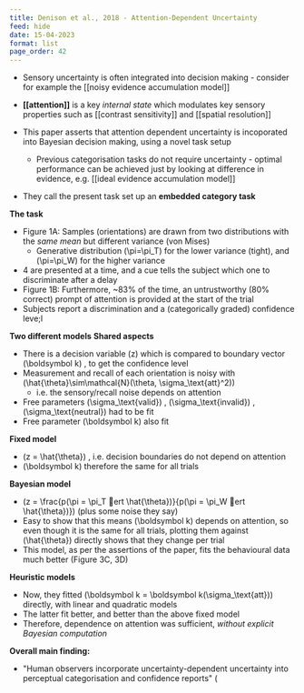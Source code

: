 ```yaml
---
title: Denison et al., 2018 - Attention-Dependent Uncertainty
feed: hide
date: 15-04-2023
format: list
page_order: 42
---
```



- Sensory uncertainty is often integrated into decision making - consider for example the [[noisy evidence accumulation model]]

- **[[attention]]** is a key *internal state* which modulates key sensory properties such as [[contrast sensitivity]] and [[spatial resolution]]

- This paper asserts that attention dependent uncertainty is incoporated into Bayesian decision making, using a novel task setup
	- Previous categorisation tasks do not require uncertainty - optimal performance can be achieved just by looking at difference in evidence, e.g. [[ideal evidence accumulation model]]
	
- They call the present task set up an **embedded category task**

**The task**
- Figure 1A: Samples (orientations) are drawn from two distributions with the *same mean* but different variance (von Mises)
	- Generative distribution  \(\pi=\pi_T\)  for the lower variance (tight), and  \(\pi=\pi_W\)  for the higher variance
- 4 are presented at a time, and a cue tells the subject which one to discriminate after a delay
- Figure 1B: Furthermore, ~83% of the time, an untrustworthy (80% correct) prompt of attention is provided at the start of the trial
- Subjects report a discrimination and a (categorically graded) confidence leve;l

**Two different models**
**Shared aspects**
- There is a decision variable  \(z\)  which is compared to boundary vector  \(\boldsymbol k\) , to get the confidence level
- Measurement and recall of each orientation is noisy with  \(\hat{\theta}\sim\mathcal{N}(\theta, \sigma_\text{att}^2)\) 
	- i.e. the sensory/recall noise depends on attention
- Free parameters  \(\sigma_\text{valid}\) ,  \(\sigma_\text{invalid}\) ,  \(\sigma_\text{neutral}\)  had to be fit
- Free parameter  \(\boldsymbol k\)  also fit

**Fixed model**
-  \(z = \hat{\theta}\) , i.e. decision boundaries do not depend on attention
-  \(\boldsymbol k\)  therefore the same for all trials

**Bayesian model**
-  \(z = \frac{p(\pi = \pi_T ert \hat{\theta})}{p(\pi = \pi_W ert \hat{\theta})}\)  (plus some noise they say)
- Easy to show that this means  \(\boldsymbol k\)  depends on attention, so even though it is the same for all trials, plotting them against  \(\hat{\theta}\)  directly shows that they change per trial
- This model, as per the assertions of the paper, fits the behavioural data much better (Figure 3C, 3D)


**Heuristic models**
- Now, they fitted  \(\boldsymbol k = \boldsymbol k(\sigma_\text{att})\)  directly, with linear and quadratic models
- The latter fit better, and better than the above fixed model
- Therefore, dependence on attention was sufficient, *without explicit Bayesian computation*


**Overall main finding:**
- "Human observers incorporate uncertainty-dependent uncertainty into perceptual categorisation and confidence reports" \(